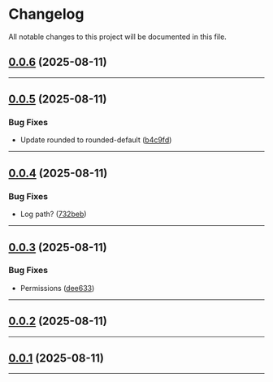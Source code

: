<!--- BEGIN HEADER -->
# Changelog

All notable changes to this project will be documented in this file.
<!--- END HEADER -->

## [0.0.6](https://github.com/astuteo-llc/astuteo-sh-scripts/compare/v0.0.5...v0.0.6) (2025-08-11)


---

## [0.0.5](https://github.com/astuteo-llc/astuteo-sh-scripts/compare/v0.0.4...v0.0.5) (2025-08-11)

### Bug Fixes

* Update rounded to rounded-default ([b4c9fd](https://github.com/astuteo-llc/astuteo-sh-scripts/commit/b4c9fdf06360afef6a23703f4cc5b6d939edb634))


---

## [0.0.4](https://github.com/astuteo-llc/astuteo-sh-scripts/compare/v0.0.3...v0.0.4) (2025-08-11)

### Bug Fixes

* Log path? ([732beb](https://github.com/astuteo-llc/astuteo-sh-scripts/commit/732bebdbb855622231ec11261ba455c538bfac2f))


---

## [0.0.3](https://github.com/astuteo-llc/astuteo-sh-scripts/compare/v0.0.2...v0.0.3) (2025-08-11)

### Bug Fixes

* Permissions ([dee633](https://github.com/astuteo-llc/astuteo-sh-scripts/commit/dee633c3335cedf0efffbfabc94c58dc11efd5c4))


---

## [0.0.2](https://github.com/astuteo-llc/astuteo-sh-scripts/compare/v0.0.1...v0.0.2) (2025-08-11)


---

## [0.0.1](https://github.com/astuteo-llc/astuteo-sh-scripts/compare/0.0.0...v0.0.1) (2025-08-11)


---

